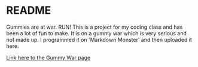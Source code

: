 # README
Gummies are at war. RUN!
This is a project for my coding class and has been a lot of fun to make. 
It is on a gummy war which is very serious and not made up.
I programmed it on 'Markdown Monster' and then uploaded it here.

[Link here to the Gummy War page](https://github.com/evan52703/Gummy-War/blob/main/The%20Great%20Gummy%20War.md)